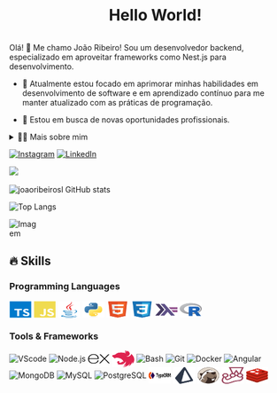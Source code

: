 
<!--título-->
<div id="user-content-toc">
  <ul align="center">
    <summary><h1 style="display: inline-block">Hello World!</h1></summary>
</div>


<!-- Presentation -->

<p>
  Olá! 👋 Me chamo João Ribeiro! Sou um desenvolvedor backend, especializado em aproveitar frameworks como Nest.js para desenvolvimento.

  - 🌱 Atualmente estou focado em aprimorar minhas habilidades em desenvolvimento de software e em aprendizado contínuo para me manter atualizado com as práticas de programação.

  - 🔭 Estou em busca de novas oportunidades profissionais.
</p>

<!-- Dropdown -->
<details>
  <summary>👨‍💻 Mais sobre mim</summary>

  - 💬 Tenho 24 anos de idade e atualmente moro em Recife-PE. Além de desenvolver APIs, também tenho alguma experiência com modelagem de dados e gerenciamento de banco de dados.

  - ⚡ Adoro ver filmes e jogar nas horas vagas.
</details> 

    
<!-- Links -->

[![Instagram](https://img.shields.io/badge/Instagram-E4405F?style=for-the-badge&logo=instagram&logoColor=white)](https://www.instagram.com/joaoribeiro_86/)
[![LinkedIn](https://img.shields.io/badge/LinkedIn-0077B5?style=for-the-badge&logo=linkedin&logoColor=white)](https://www.linkedin.com/in/joão-ribeiro-7210841b9/)


<!--divisor-->
<img src="https://user-images.githubusercontent.com/73097560/115834477-dbab4500-a447-11eb-908a-139a6edaec5c.gif">


<!-- GithubStats -->
![joaoribeirosl GitHub stats](https://github-readme-stats.vercel.app/api?username=joaoribeirosl&show_icons=true&theme=dracula)


![Top Langs](https://github-readme-stats.vercel.app/api/top-langs/?username=joaoribeirosl&theme=dracula&layout=compact)


<!-- GIF -->

<p align="left">
  <img align="center" src="https://github.com/joaoribeirosl/joaoribeirosl/assets/58136908/8acc8d12-881f-4b7e-b1f8-e80f0d4c2842" alt="Imagem" style="max-width: 50px; height: auto;">
</p>



## 🔥 Skills
<!-- Skills: Programming Languages -->
  <div style="flex-basis: 48%;">
    <h3>Programming Languages</h3>
    <img align="center" alt="TypeScript" height="30" width="40" src="https://raw.githubusercontent.com/devicons/devicon/master/icons/typescript/typescript-plain.svg">
    <img align="center" alt="JavaScript" height="30" width="40" src="https://raw.githubusercontent.com/devicons/devicon/master/icons/javascript/javascript-plain.svg">
    <img align="center" alt="Java" height="30" width="40" src="https://raw.githubusercontent.com/devicons/devicon/master/icons/java/java-original.svg">
    <img align="center" alt="Python" height="30" width="40" src="https://raw.githubusercontent.com/devicons/devicon/master/icons/python/python-original.svg">
    <img align="center" alt="HTML5" height="30" width="40" src="https://raw.githubusercontent.com/devicons/devicon/master/icons/html5/html5-original.svg">
    <img align="center" alt="CSS3" height="30" width="40" src="https://raw.githubusercontent.com/devicons/devicon/master/icons/css3/css3-original.svg">
    <img align="center" alt="Haskell" height="30" width="40" src="https://raw.githubusercontent.com/devicons/devicon/master/icons/haskell/haskell-original.svg">
    <img align="center" alt="R" height="30" width="40" src="https://raw.githubusercontent.com/devicons/devicon/master/icons/r/r-original.svg">
  </div>
  
  <!-- Skills: Tools & Frameworks -->
  <div style="flex-basis: 48%;">
    <h3>Tools & Frameworks</h3>
    <img align="center" alt="VScode" height="30" width="40" src="https://cdn.jsdelivr.net/gh/devicons/devicon/icons/vscode/vscode-original.svg">
    <img align="center" alt="Node.js" height="30" width="40" src="https://cdn.jsdelivr.net/gh/devicons/devicon/icons/nodejs/nodejs-original.svg">
    <img align="center" alt="express" height="30" width="40" src="https://github.com/devicons/devicon/blob/v2.16.0/icons/express/express-original.svg">
    <img align="center" alt="NestJS" height="30" width="40" src="https://github.com/devicons/devicon/blob/v2.16.0/icons/nestjs/nestjs-original.svg">
    <img align="center" alt="Bash" height="30" width="40" src="https://cdn.jsdelivr.net/gh/devicons/devicon/icons/bash/bash-original.svg">
    <img align="center" alt="Git" height="30" width="40" src="https://cdn.jsdelivr.net/gh/devicons/devicon/icons/git/git-original.svg">
    <img align="center" alt="Docker" height="30" width="40" src="https://cdn.jsdelivr.net/gh/devicons/devicon/icons/docker/docker-original.svg">
    <img align="center" alt="Angular" height="30" width="40" src="https://cdn.jsdelivr.net/gh/devicons/devicon/icons/angularjs/angularjs-original.svg">
    <img align="center" alt="MongoDB" height="30" width="40" src="https://cdn.jsdelivr.net/gh/devicons/devicon/icons/mongodb/mongodb-original.svg">
    <img align="center" alt="MySQL" height="30" width="40" src="https://cdn.jsdelivr.net/gh/devicons/devicon/icons/mysql/mysql-original.svg">
    <img align="center" alt="PostgreSQL" height="30" width="40" src="https://cdn.jsdelivr.net/gh/devicons/devicon/icons/postgresql/postgresql-original.svg">
    <img align="center" alt="TypeORM" height="30" width="40" src="https://raw.githubusercontent.com/typeorm/typeorm/master/resources/logo_big.png">
    <img align="center" alt="PrismaORM" height="30" width="40" src="https://github.com/devicons/devicon/blob/v2.16.0/icons/prisma/prisma-original.svg">
    <img align="center" alt="DBeaver" height="30" width="40" src="https://github.com/devicons/devicon/blob/v2.16.0/icons/dbeaver/dbeaver-original.svg">
    <img align="center" alt="jest" height="30" width="40" src="https://github.com/devicons/devicon/blob/v2.16.0/icons/jest/jest-plain.svg">
    <img align="center" alt="redis" height="30" width="40" src="https://github.com/devicons/devicon/blob/master/icons/redis/redis-original.svg">
  </div>
